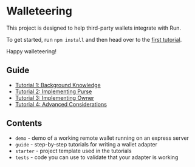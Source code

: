 # Walleteering

This project is designed to help third-party wallets integrate with Run.

To get started, run `npm install` and then head over to the [first tutorial](guide/01-background.md).

Happy walleteering!

## Guide

- [Tutorial 1: Background Knowledge](guide/01-background.md)
- [Tutorial 2: Implementing Purse](guide/02-purse.md)
- [Tutorial 3: Implementing Owner](guide/03-owner.md)
- [Tutorial 4: Advanced Considerations](guide/04-advanced.md)

## Contents

- `demo` - demo of a working remote wallet running on an express server
- `guide` - step-by-step tutorials for writing a wallet adapter
- `starter` - project template used in the tutorials
- `tests` - code you can use to validate that your adapter is working
